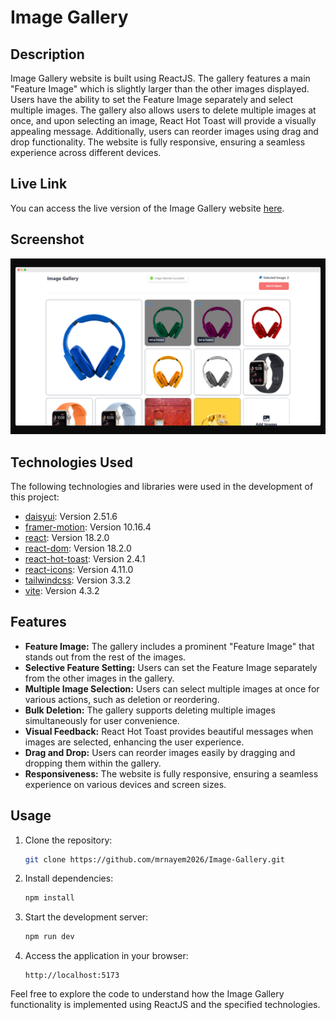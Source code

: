 # Image Gallery

## Description
Image Gallery website is built using ReactJS. The gallery features a main "Feature Image" which is slightly larger than the other images displayed. Users have the ability to set the Feature Image separately and select multiple images. The gallery also allows users to delete multiple images at once, and upon selecting an image, React Hot Toast will provide a visually appealing message. Additionally, users can reorder images using drag and drop functionality. The website is fully responsive, ensuring a seamless experience across different devices.

## Live Link

You can access the live version of the Image Gallery website [here](https://github.com/mrnayem2026/Image-Gallery.git).

## Screenshot

![Image Gallery Screenshot](/public/image_gallery.png)

## Technologies Used

The following technologies and libraries were used in the development of this project:

- [daisyui](https://github.com/saadeghi/daisyui): Version 2.51.6
- [framer-motion](https://github.com/framer/motion): Version 10.16.4
- [react](https://reactjs.org/): Version 18.2.0
- [react-dom](https://reactjs.org/): Version 18.2.0
- [react-hot-toast](https://github.com/timolins/react-hot-toast): Version 2.4.1
- [react-icons](https://react-icons.github.io/react-icons/): Version 4.11.0
- [tailwindcss](https://tailwindcss.com/): Version 3.3.2
- [vite](https://vitejs.dev/): Version 4.3.2

## Features
- **Feature Image:** The gallery includes a prominent "Feature Image" that stands out from the rest of the images.
- **Selective Feature Setting:** Users can set the Feature Image separately from the other images in the gallery.
- **Multiple Image Selection:** Users can select multiple images at once for various actions, such as deletion or reordering.
- **Bulk Deletion:** The gallery supports deleting multiple images simultaneously for user convenience.
- **Visual Feedback:** React Hot Toast provides beautiful messages when images are selected, enhancing the user experience.
- **Drag and Drop:** Users can reorder images easily by dragging and dropping them within the gallery.
- **Responsiveness:** The website is fully responsive, ensuring a seamless experience on various devices and screen sizes.

## Usage

1. Clone the repository:

   ```bash
   git clone https://github.com/mrnayem2026/Image-Gallery.git
   ```

2. Install dependencies:

   ```bash
   npm install
   ```

3. Start the development server:

   ```bash
   npm run dev
   ```

4. Access the application in your browser:

   ```
   http://localhost:5173
   ```

Feel free to explore the code to understand how the Image Gallery functionality is implemented using ReactJS and the specified technologies.